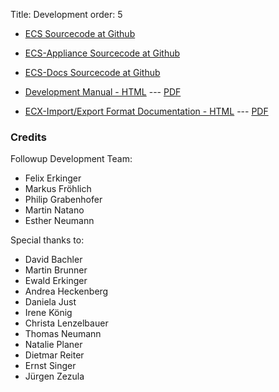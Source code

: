 Title: Development
order: 5

* [ECS Sourcecode at Github](https://github.com/ecs-org/ecs)

* [ECS-Appliance Sourcecode at Github](https://github.com/ecs-org/ecs-appliance)

* [ECS-Docs Sourcecode at Github](https://github.com/ecs-org/ecs-docs)

* [Development Manual - HTML](../../development/index.html) --- [PDF](../../ecs-development.pdf)

* [ECX-Import/Export Format Documentation - HTML](../static/ecx-format.html) --- [PDF](../static/ecx-format.pdf)


### Credits

Followup Development Team:

  + Felix Erkinger
  + Markus Fröhlich 
  + Philip Grabenhofer
  + Martin Natano
  + Esther Neumann

Special thanks to:

  + David Bachler
  + Martin Brunner
  + Ewald Erkinger
  + Andrea Heckenberg
  + Daniela Just
  + Irene König
  + Christa Lenzelbauer
  + Thomas Neumann
  + Natalie Planer
  + Dietmar Reiter
  + Ernst Singer
  + Jürgen Zezula


